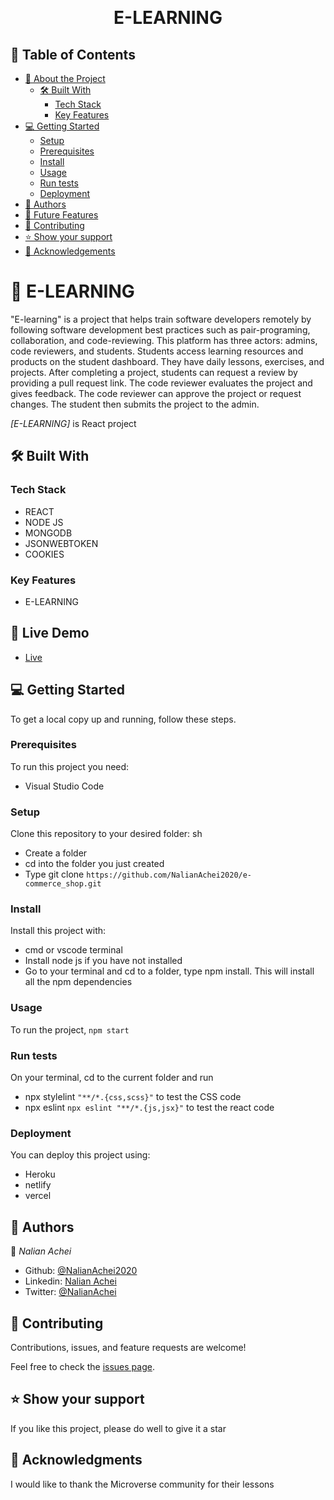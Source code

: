 <a name="readme-top"></a>

<div align="center">

  <br/>
  <h1><b>E-LEARNING</b></h1>

</div>

## 📗 Table of Contents

- [📖 About the Project](#about-project)
  - [🛠 Built With](#built-with)
    - [Tech Stack](#tech-stack)
    - [Key Features](#key-features)
- [💻 Getting Started](#getting-started)
  - [Setup](#setup)
  - [Prerequisites](#prerequisites)
  - [Install](#install)
  - [Usage](#usage)
  - [Run tests](#run-tests)
  - [Deployment](#deployment)
- [👥 Authors](#authors)
- [🔭 Future Features](#future-features)
- [🤝 Contributing](#contributing)
- [⭐️ Show your support](#support)
- [🙏 Acknowledgements](#acknowledgements)

<!-- PROJECT DESCRIPTION -->

# 📖 E-LEARNING <a name="about-project"></a>

"E-learning" is a project that helps train software developers remotely by following software development best practices such as pair-programing, collaboration, and code-reviewing.
This platform has three actors: admins, code reviewers, and students. Students access learning resources and products on the student dashboard. They have daily lessons, exercises, and projects. After completing a project, students can request a review by providing a pull request link. The code reviewer evaluates the project and gives feedback. The code reviewer can approve the project or request changes. The student then submits the project to the admin.

_[E-LEARNING]_ is React project

## 🛠 Built With <a name="built-with"></a>

### Tech Stack <a name="tech-stack"></a>

- REACT
- NODE JS
- MONGODB
- JSONWEBTOKEN
- COOKIES

### Key Features <a name="key-features"></a>

- E-LEARNING

## 🚀 Live Demo

- <a href="https://academy-nuxj.onrender.com">Live</a>

## 💻 Getting Started <a name="getting-started"></a>

To get a local copy up and running, follow these steps.

### Prerequisites

To run this project you need:

- Visual Studio Code

### Setup

Clone this repository to your desired folder:
sh

- Create a folder
- cd into the folder you just created
- Type git clone `https://github.com/NalianAchei2020/e-commerce_shop.git`

### Install

Install this project with:

- cmd or vscode terminal
- Install node js if you have not installed
- Go to your terminal and cd to a folder, type npm install. This will install all the npm dependencies

### Usage

To run the project, `npm start`

### Run tests

On your terminal, cd to the current folder and run

- npx stylelint `"**/*.{css,scss}"` to test the CSS code
- npx eslint `npx eslint "**/*.{js,jsx}"` to test the react code

### Deployment

You can deploy this project using:

- Heroku
- netlify
- vercel

## 👥 Authors <a name="authors"></a>

👤 _Nalian Achei_

- Github: [@NalianAchei2020](https://github.com/NalianAchei2020)
- Linkedin: [Nalian Achei](https://www.linkedin.com/in/nalian-achei-683208275)
- Twitter: [@NalianAchei](https://twitter.com/NalianAchei?t=E3ePLcJ7B45dBa8SBFIXDg&s=09)

## 🤝 Contributing <a name="contributing"></a>

Contributions, issues, and feature requests are welcome!

Feel free to check the [issues page](https://github.com/NalianAchei2020/e-commerce_shop/issues).

## ⭐️ Show your support <a name="support"></a>

If you like this project, please do well to give it a star

## 🙏 Acknowledgments <a name="acknowledgements"></a>

I would like to thank the Microverse community for their lessons
